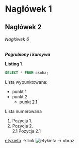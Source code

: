 # Nagłówek 1
## Nagłówek 2
###### Nagłówek 6

**_Pogrubiony i kursywa_**

**Listing 1**
```sql
SELECT * FROM osoba;
```
Lista wypunktowana:
* punkt 1
* punkt 2
    * punkt 2.1

Lista numerowana
1. Pozycja 1.
2. Pozycja 2.  
   2.1 Pozycja 2.1
 
[etykieta](url) -> link
![etykieta](url) -> obraz
